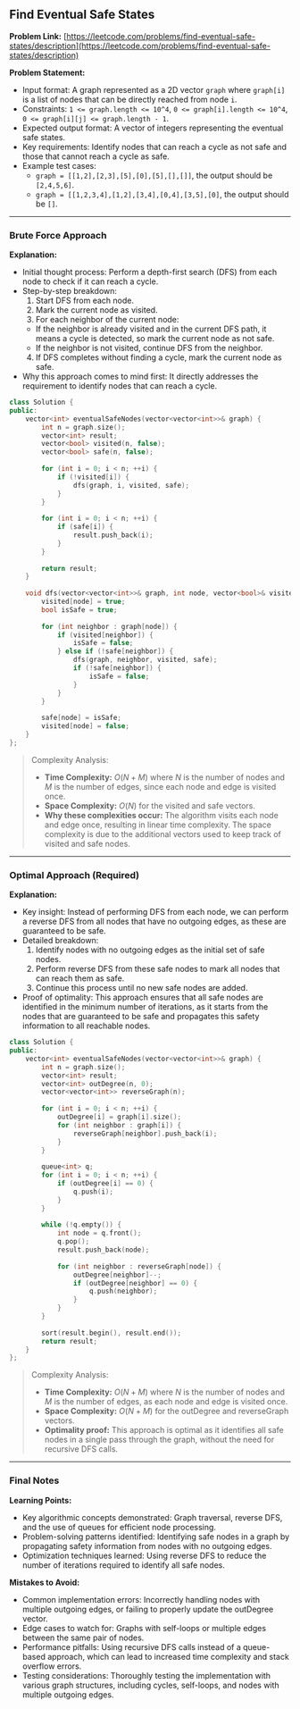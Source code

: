 ## Find Eventual Safe States

**Problem Link:** [https://leetcode.com/problems/find-eventual-safe-states/description](https://leetcode.com/problems/find-eventual-safe-states/description)

**Problem Statement:**
- Input format: A graph represented as a 2D vector `graph` where `graph[i]` is a list of nodes that can be directly reached from node `i`.
- Constraints: `1 <= graph.length <= 10^4`, `0 <= graph[i].length <= 10^4`, `0 <= graph[i][j] <= graph.length - 1`.
- Expected output format: A vector of integers representing the eventual safe states.
- Key requirements: Identify nodes that can reach a cycle as not safe and those that cannot reach a cycle as safe.
- Example test cases:
  - `graph = [[1,2],[2,3],[5],[0],[5],[],[]]`, the output should be `[2,4,5,6]`.
  - `graph = [[1,2,3,4],[1,2],[3,4],[0,4],[3,5],[0]`, the output should be `[]`.

---

### Brute Force Approach

**Explanation:**
- Initial thought process: Perform a depth-first search (DFS) from each node to check if it can reach a cycle.
- Step-by-step breakdown:
  1. Start DFS from each node.
  2. Mark the current node as visited.
  3. For each neighbor of the current node:
    - If the neighbor is already visited and in the current DFS path, it means a cycle is detected, so mark the current node as not safe.
    - If the neighbor is not visited, continue DFS from the neighbor.
  4. If DFS completes without finding a cycle, mark the current node as safe.
- Why this approach comes to mind first: It directly addresses the requirement to identify nodes that can reach a cycle.

```cpp
class Solution {
public:
    vector<int> eventualSafeNodes(vector<vector<int>>& graph) {
        int n = graph.size();
        vector<int> result;
        vector<bool> visited(n, false);
        vector<bool> safe(n, false);
        
        for (int i = 0; i < n; ++i) {
            if (!visited[i]) {
                dfs(graph, i, visited, safe);
            }
        }
        
        for (int i = 0; i < n; ++i) {
            if (safe[i]) {
                result.push_back(i);
            }
        }
        
        return result;
    }
    
    void dfs(vector<vector<int>>& graph, int node, vector<bool>& visited, vector<bool>& safe) {
        visited[node] = true;
        bool isSafe = true;
        
        for (int neighbor : graph[node]) {
            if (visited[neighbor]) {
                isSafe = false;
            } else if (!safe[neighbor]) {
                dfs(graph, neighbor, visited, safe);
                if (!safe[neighbor]) {
                    isSafe = false;
                }
            }
        }
        
        safe[node] = isSafe;
        visited[node] = false;
    }
};
```

> Complexity Analysis:
> - **Time Complexity:** $O(N + M)$ where $N$ is the number of nodes and $M$ is the number of edges, since each node and edge is visited once.
> - **Space Complexity:** $O(N)$ for the visited and safe vectors.
> - **Why these complexities occur:** The algorithm visits each node and edge once, resulting in linear time complexity. The space complexity is due to the additional vectors used to keep track of visited and safe nodes.

---

### Optimal Approach (Required)

**Explanation:**
- Key insight: Instead of performing DFS from each node, we can perform a reverse DFS from all nodes that have no outgoing edges, as these are guaranteed to be safe.
- Detailed breakdown:
  1. Identify nodes with no outgoing edges as the initial set of safe nodes.
  2. Perform reverse DFS from these safe nodes to mark all nodes that can reach them as safe.
  3. Continue this process until no new safe nodes are added.
- Proof of optimality: This approach ensures that all safe nodes are identified in the minimum number of iterations, as it starts from the nodes that are guaranteed to be safe and propagates this safety information to all reachable nodes.

```cpp
class Solution {
public:
    vector<int> eventualSafeNodes(vector<vector<int>>& graph) {
        int n = graph.size();
        vector<int> result;
        vector<int> outDegree(n, 0);
        vector<vector<int>> reverseGraph(n);
        
        for (int i = 0; i < n; ++i) {
            outDegree[i] = graph[i].size();
            for (int neighbor : graph[i]) {
                reverseGraph[neighbor].push_back(i);
            }
        }
        
        queue<int> q;
        for (int i = 0; i < n; ++i) {
            if (outDegree[i] == 0) {
                q.push(i);
            }
        }
        
        while (!q.empty()) {
            int node = q.front();
            q.pop();
            result.push_back(node);
            
            for (int neighbor : reverseGraph[node]) {
                outDegree[neighbor]--;
                if (outDegree[neighbor] == 0) {
                    q.push(neighbor);
                }
            }
        }
        
        sort(result.begin(), result.end());
        return result;
    }
};
```

> Complexity Analysis:
> - **Time Complexity:** $O(N + M)$ where $N$ is the number of nodes and $M$ is the number of edges, as each node and edge is visited once.
> - **Space Complexity:** $O(N + M)$ for the outDegree and reverseGraph vectors.
> - **Optimality proof:** This approach is optimal as it identifies all safe nodes in a single pass through the graph, without the need for recursive DFS calls.

---

### Final Notes

**Learning Points:**
- Key algorithmic concepts demonstrated: Graph traversal, reverse DFS, and the use of queues for efficient node processing.
- Problem-solving patterns identified: Identifying safe nodes in a graph by propagating safety information from nodes with no outgoing edges.
- Optimization techniques learned: Using reverse DFS to reduce the number of iterations required to identify all safe nodes.

**Mistakes to Avoid:**
- Common implementation errors: Incorrectly handling nodes with multiple outgoing edges, or failing to properly update the outDegree vector.
- Edge cases to watch for: Graphs with self-loops or multiple edges between the same pair of nodes.
- Performance pitfalls: Using recursive DFS calls instead of a queue-based approach, which can lead to increased time complexity and stack overflow errors.
- Testing considerations: Thoroughly testing the implementation with various graph structures, including cycles, self-loops, and nodes with multiple outgoing edges.